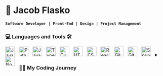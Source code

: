 # 🍵 Jacob Flasko

**`Software Developer | Front-End | Design | Project Management`**

### 💻 Languages and Tools 🛠

<img align="left" alt="Java" width="30px" style="padding-right:10px;" src="https://cdn.jsdelivr.net/gh/devicons/devicon/icons/java/java-original.svg"/>
<img align="left" alt="Python" width="30px" style="padding-right:10px;" src="https://cdn.jsdelivr.net/gh/devicons/devicon/icons/python/python-plain.svg" />
<img align="left" alt="JavaScript" width="30px" style="padding-right:10px;" src="https://cdn.jsdelivr.net/gh/devicons/devicon/icons/javascript/javascript-plain.svg" />
<img align="left" alt="TypeScript" width="30px" style="padding-right:10px;" src="https://cdn.jsdelivr.net/gh/devicons/devicon/icons/typescript/typescript-plain.svg" />
<img align="left" alt="C++" width="30px" style="padding-right:10px;" src="https://cdn.jsdelivr.net/gh/devicons/devicon/icons/cplusplus/cplusplus-line.svg" />
<img align="left" alt="HTML" width="30px" style="padding-right:10px;" src="https://cdn.jsdelivr.net/gh/devicons/devicon/icons/html5/html5-plain.svg" />
<img align="left" alt="CSS" width="30px" style="padding-right:10px;" src="https://cdn.jsdelivr.net/gh/devicons/devicon/icons/css3/css3-plain.svg" />
<img align="left" alt="React" width="30px" style="padding-right:10px;" src="https://cdn.jsdelivr.net/gh/devicons/devicon/icons/react/react-original.svg" />
<img align="left" alt="Git" width="30px" style="padding-right:10px;" src="https://cdn.jsdelivr.net/gh/devicons/devicon/icons/git/git-original.svg" />
<img align="left" alt="GitHub" width="30px" style="padding-right:10px;" src="https://cdn.jsdelivr.net/gh/devicons/devicon/icons/github/github-original.svg" />
<img align="left" alt="Spring" width="30px" style="padding-right:10px;" src="https://cdn.jsdelivr.net/gh/devicons/devicon/icons/spring/spring-original.svg" />
<img align="left" alt="NodeJS" width="30px" style="padding-right:10px;" src="https://cdn.jsdelivr.net/gh/devicons/devicon/icons/nodejs/nodejs-original.svg" />
<br />

<!-- Empty Image Tag to help with positioning -->
<img/>

<details>
  
 <summary> <h3>👨‍💻 My Coding Journey</h3></summary>
 
<!--&nbsp is a workaround for indentation in markdown -->

&nbsp;&nbsp;&nbsp;&nbsp;&nbsp;&nbsp; Prior to delving into the world of coding, I held a rather uninspired view of software engineering – something mundane, excessively mathematical, and frankly unexciting. It wasn't a career path I envisioned for myself. However, upon graduating high school, I found myself at a crossroads, with no clear direction ahead. It was during this time that I stumbled upon countless videos featuring charismatic individuals, often with charming British accents, promising lucrative salaries of $200K or more for those who mastered the art of coding. Intrigued and somewhat skeptical, I decided, "Why not give it a try?" 
<br>
    
&nbsp;&nbsp;&nbsp;&nbsp;&nbsp;&nbsp; From the moment I typed my inaugural "print('Hello World')" command, I was captivated. Programming ignited a passion within me that I hadn't anticipated. As I ventured further into the labyrinth of software development, I discovered a profound joy in crafting practical, elegant, and aesthetically pleasing applications. There's something immensely satisfying about showcasing a project to someone unfamiliar with the world of coding and witnessing their genuine awe, rather than presenting a simplistic command-line interface. <br>
  
&nbsp;&nbsp;&nbsp;&nbsp;&nbsp;&nbsp; Since then, I've dedicated myself to honing my skills as a frontend developer and, indeed, as a developer overall. These days, my focus lies in building React and React Native applications that not only impress myself and my peers but also catch the eye of recruiters and potential employers. Each day presents an opportunity for growth, both as a software developer and as a human being, and I eagerly embrace the challenge of bettering myself in both realms.

</details>
